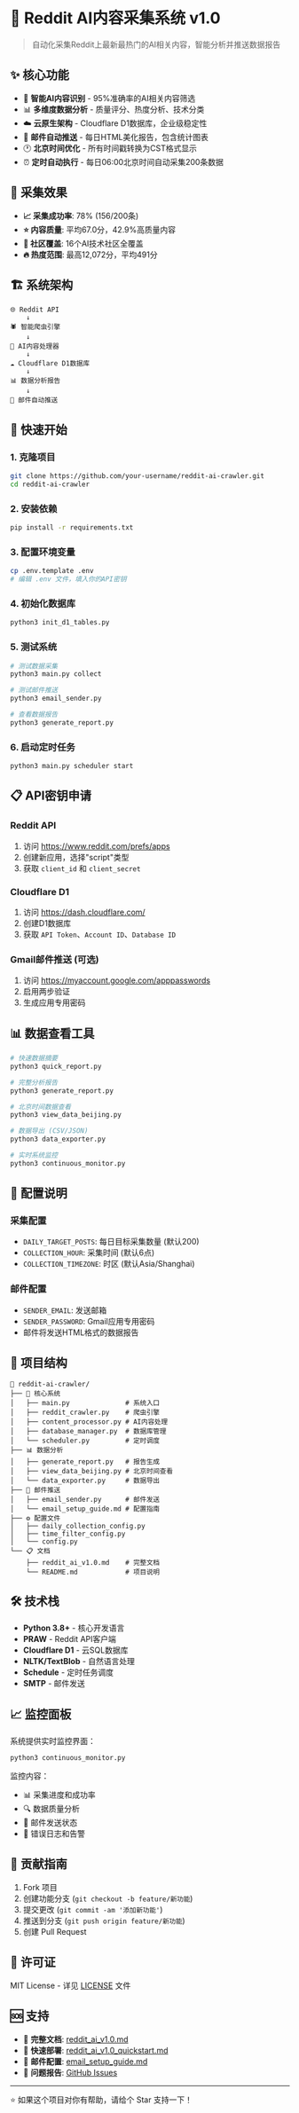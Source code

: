 # 🚀 Reddit AI内容采集系统 v1.0

> 自动化采集Reddit上最新最热门的AI相关内容，智能分析并推送数据报告

## ✨ 核心功能

- 🤖 **智能AI内容识别** - 95%准确率的AI相关内容筛选
- 📊 **多维度数据分析** - 质量评分、热度分析、技术分类
- ☁️ **云原生架构** - Cloudflare D1数据库，企业级稳定性
- 📧 **邮件自动推送** - 每日HTML美化报告，包含统计图表
- 🕐 **北京时间优化** - 所有时间戳转换为CST格式显示
- ⏰ **定时自动执行** - 每日06:00北京时间自动采集200条数据

## 🎯 采集效果

- **📈 采集成功率**: 78% (156/200条)
- **⭐ 内容质量**: 平均67.0分，42.9%高质量内容
- **🎨 社区覆盖**: 16个AI技术社区全覆盖
- **🔥 热度范围**: 最高12,072分，平均491分

## 🏗️ 系统架构

```
🌐 Reddit API
    ↓
🕷️ 智能爬虫引擎
    ↓
🧠 AI内容处理器
    ↓
☁️ Cloudflare D1数据库
    ↓
📊 数据分析报告
    ↓
📧 邮件自动推送
```

## 🚀 快速开始

### 1. 克隆项目
```bash
git clone https://github.com/your-username/reddit-ai-crawler.git
cd reddit-ai-crawler
```

### 2. 安装依赖
```bash
pip install -r requirements.txt
```

### 3. 配置环境变量
```bash
cp .env.template .env
# 编辑 .env 文件，填入你的API密钥
```

### 4. 初始化数据库
```bash
python3 init_d1_tables.py
```

### 5. 测试系统
```bash
# 测试数据采集
python3 main.py collect

# 测试邮件推送
python3 email_sender.py

# 查看数据报告
python3 generate_report.py
```

### 6. 启动定时任务
```bash
python3 main.py scheduler start
```

## 📋 API密钥申请

### Reddit API
1. 访问 https://www.reddit.com/prefs/apps
2. 创建新应用，选择"script"类型
3. 获取 `client_id` 和 `client_secret`

### Cloudflare D1
1. 访问 https://dash.cloudflare.com/
2. 创建D1数据库
3. 获取 `API Token`、`Account ID`、`Database ID`

### Gmail邮件推送 (可选)
1. 访问 https://myaccount.google.com/apppasswords
2. 启用两步验证
3. 生成应用专用密码

## 📊 数据查看工具

```bash
# 快速数据摘要
python3 quick_report.py

# 完整分析报告
python3 generate_report.py

# 北京时间数据查看
python3 view_data_beijing.py

# 数据导出 (CSV/JSON)
python3 data_exporter.py

# 实时系统监控
python3 continuous_monitor.py
```

## 🔧 配置说明

### 采集配置
- `DAILY_TARGET_POSTS`: 每日目标采集数量 (默认200)
- `COLLECTION_HOUR`: 采集时间 (默认6点)
- `COLLECTION_TIMEZONE`: 时区 (默认Asia/Shanghai)

### 邮件配置
- `SENDER_EMAIL`: 发送邮箱
- `SENDER_PASSWORD`: Gmail应用专用密码
- 邮件将发送HTML格式的数据报告

## 📁 项目结构

```
📂 reddit-ai-crawler/
├── 🤖 核心系统
│   ├── main.py              # 系统入口
│   ├── reddit_crawler.py    # 爬虫引擎
│   ├── content_processor.py # AI内容处理
│   ├── database_manager.py  # 数据库管理
│   └── scheduler.py         # 定时调度
├── 📊 数据分析
│   ├── generate_report.py   # 报告生成
│   ├── view_data_beijing.py # 北京时间查看
│   └── data_exporter.py     # 数据导出
├── 📧 邮件推送
│   ├── email_sender.py      # 邮件发送
│   └── email_setup_guide.md # 配置指南
├── ⚙️ 配置文件
│   ├── daily_collection_config.py
│   ├── time_filter_config.py
│   └── config.py
└── 📋 文档
    ├── reddit_ai_v1.0.md    # 完整文档
    └── README.md            # 项目说明
```

## 🛠️ 技术栈

- **Python 3.8+** - 核心开发语言
- **PRAW** - Reddit API客户端
- **Cloudflare D1** - 云SQL数据库
- **NLTK/TextBlob** - 自然语言处理
- **Schedule** - 定时任务调度
- **SMTP** - 邮件发送

## 📈 监控面板

系统提供实时监控界面：

```bash
python3 continuous_monitor.py
```

监控内容：
- 📊 采集进度和成功率
- 🔍 数据质量分析  
- 📧 邮件发送状态
- 🚨 错误日志和告警

## 🤝 贡献指南

1. Fork 项目
2. 创建功能分支 (`git checkout -b feature/新功能`)
3. 提交更改 (`git commit -am '添加新功能'`)
4. 推送到分支 (`git push origin feature/新功能`)
5. 创建 Pull Request

## 📄 许可证

MIT License - 详见 [LICENSE](LICENSE) 文件

## 🆘 支持

- 📖 **完整文档**: [reddit_ai_v1.0.md](reddit_ai_v1.0.md)
- 🚀 **快速部署**: [reddit_ai_v1.0_quickstart.md](reddit_ai_v1.0_quickstart.md)
- 📧 **邮件配置**: [email_setup_guide.md](email_setup_guide.md)
- 🐛 **问题报告**: [GitHub Issues](https://github.com/your-username/reddit-ai-crawler/issues)

---

⭐ 如果这个项目对你有帮助，请给个 Star 支持一下！
